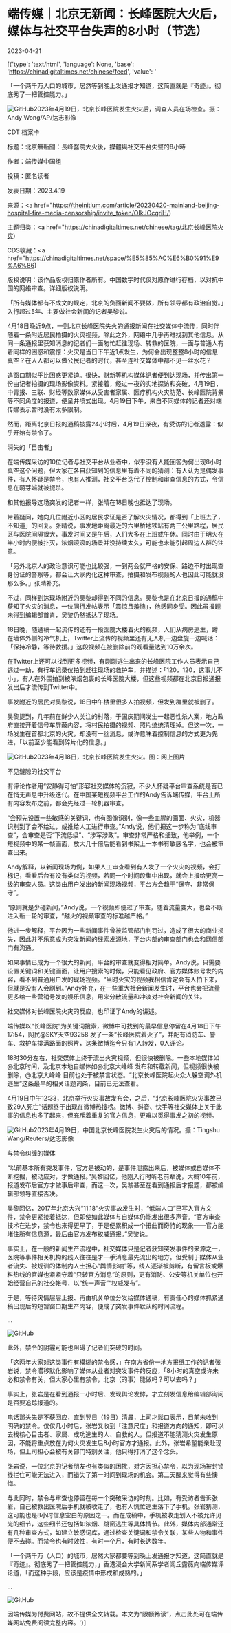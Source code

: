 # 端传媒｜北京无新闻：长峰医院大火后，媒体与社交平台失声的8小时（节选）

2023-04-21

[{'type': 'text/html', 'language': None, 'base': 'https://chinadigitaltimes.net/chinese/feed', 'value': '

「一个两千万人口的城市，居然等到晚上发通报才知道，这简直就是『奇迹』。彻底秀了一把管控能力。」



![GitHub](https://chinadigitaltimes.net/chinese/files/2023/04/image-1682111285852.png)2023年4月19日，北京长峰医院发生火灾后，调查人员在场检查。摄：Andy Wong/AP/达志影像



CDT 档案卡

标题：北京無新聞：長峰醫院大火後，媒體與社交平台失聲的8小時

作者：端传媒中国组

投稿：匿名读者

发表日期：2023.4.19

来源：<a href="https://theinitium.com/article/20230420-mainland-beijing-hospital-fire-media-censorship/invite_token/OIkJOcqriH/)

主题归类：<a href="https://chinadigitaltimes.net/chinese/tag/北京长峰医院火灾)

CDS收藏：<a href="https://chinadigitaltimes.net/space/%E5%85%AC%E6%B0%91%E9%A6%86)

版权说明：该作品版权归原作者所有。中国数字时代仅对原作进行存档，以对抗中国的网络审查。详细版权说明。





「所有媒体都有不成文的规定，北京的负面新闻不要做，所有领导都有政治自觉。」入行超过5年、主要做社会新闻的记者吴黎说。

4月18日晚近9点，一则北京长峰医院失火的通报新闻在社交媒体中流传，同时伴随着一条附近居民拍摄的火灾视频，除此之外，网络中几乎再难找到其他信息。从同一条通报里获知消息的记者们一面匆忙赶往现场、转救的医院，一面与普通人有着同样的困惑和震惊：火灾是当日下午近1点发生，为何会出现整整8小时的信息真空？在人人都可以做公民记者的时代，甚至连社交媒体中都不见一丝水花？

追窗口期似乎比困惑更紧迫。很快，财新等机构媒体记者便到达现场，并传出第一份由记者拍摄的现场影像资料。紧接着，经过一夜的实地探访和突破，4月19日，中青报、三联、财经等数家媒体从受害者家属、医疗机构火灾防范、长峰医院背景等不同角度的报道，便呈井喷式出现。4月19日下午，来自不同媒体的记者还对端传媒表示暂时没有太多限制。

然而，距离北京日报的通稿披露24小时后，4月19日深夜，有受访的记者透露：似乎开始有禁令了。

消失的「目击者」

在端传媒采访的10位记者与社交平台从业者中，似乎没有人能回答为何出现8小时真空这个问题，但大家在各自获知到的信息里有着不同的猜测：有人认为是偶发事件，有人怀疑是禁令，也有人推测，社交平台迭代了控制和审查信息的方式，令信息在萌芽端就被扼杀。

和其他报导这场突发的记者一样，张晴在18日晚也抵达了现场。

带着疑问，她向几位附近小区的居民求证是否了解火灾情况，都得到「上班去了，不知道」的回复。张晴说，事发地距离最近的六里桥地铁站有两三公里路程，居民区与医院间隔很大，事发时间又是午后，人们大多在上班或午休。同时由于明火在半小时内便被扑灭，浓烟滚滚的场景并没持续太久，可能也未能引起周边人群的注意。

「另外北京人的政治意识可能也比较强，一到两会就严格的安保、路边不时出现查身份证的警察等，都会让大家内化这种审查，拍摄和发布视频的人也因此可能就没那么多。」张晴补充。

不过，同样到达现场附近的吴黎却得到不同的信息。吴黎也是在北京日报的通稿中获知了火灾的消息，一位同行发帖表示「震惊且羞愧」，他感同身受。因此虽报题未得到编辑部首肯，吴黎仍然抵达了现场。

18日晚，随通稿一起流传的还有一段医院大楼着火的视频，人们从病房逃生，蹲在墙体外侧的冷气机上，Twitter上流传的视频里还有无人机一边盘旋一边喊话：「保持冷静，等待救援。」这段视频在被删除前的观看量达到10万余次。

在Twitter上还可以找到更多视频，有刚刚逃生出来的长峰医院工作人员表示自己逃过一劫，有行车记录仪拍到赶往现场的救护车，并描述：「120，120，这事儿不小」，有人在外围拍到被浓烟包裹的长峰医院大楼，但这些视频都在北京日报通报发出后才流传到Twitter中。

事发附近的居民对吴黎说，18日中午楼里很多人拍视频，但发到群里就被删了。

吴黎提到，几年前在鲜少人关注的村落，于国庆期间发生一起恶性杀人案，地方政府直接开着信号车屏蔽内容，将村民拍摄的视频、照片统统清理掉。但这一次，一场发生在首都北京的火灾，却没有一丝消息，或许意味着控制信息的方式更为先进，「以前至少能看到碎片化的信息。」

![GitHub](https://chinadigitaltimes.net/chinese/files/2023/04/image-1682111705687.png)2023年4月18日，北京长峰医院发生火灾。图：网上图片

不见缝隙的社交平台

有评论作者用“安静得可怕”形容社交媒体的沉寂，不少人怀疑平台审查系统是否已在悄无声息中升级迭代。在中国某短视频平台工作的Andy告诉端传媒，平台上所有内容发布之前，都会先经过一轮机器审查。

“会预先设置一些敏感的关键词，也有图像识别，像一些血腥的画面、火灾，机器识别到了会不给过，或推给人工进行审查。”Andy说，他们把这一步称为“底线审查”，会审查是否“下流低级”、“涉军涉政”。审查非常严格和细致，他举例，一个短视频中的某一帧画面，放大几十倍后能看到书架上一本书有敏感名字，也会被审查出来。

Andy解释，以新闻现场为例，如果人工审查看到有人发了一个火灾的视频，会打标记，看看后台有没有类似的视频，若同一个时间段集中出现，就会上报给更高一级的审查人员。这类由用户发出的新闻现场视频，平台方会趋于“保守、非常保守”。

“原则就是少碰新闻，”Andy说，一个视频即便过了审查，随着流量变大，也会不断进入新一轮的审查，“越火的视频审查的标准越严格。”

他进一步解释，平台因为一些新闻事件曾被监管部门判罚过，造成了很大的商业损失，因此并不乐意成为突发新闻的线索发源地，平台内部的审查部门也会和网信部门有沟通。

如果事情已成为一个很大的新闻，平台的审查就变得相对简单。Andy说，只需要设置关键词和关键画面，让用户搜索的时候，只能看见政府、官方媒体账号发的内容，看不到普通用户发的现场视频。“当时火灾的视频我相信肯定会有人拍下来，但就是没有人会刷到。”Andy补充，在一些重大社会新闻发生时，平台也会把流量更多给一些营销号发的娱乐信息，用来分散流量和冲淡对社会新闻的关注。

社交媒体对长峰医院火灾的反应，也印证了Andy的讲述。

端传媒以“长峰医院”为关键词搜索，微博中可找到的最早信息停留在4月18日下午17:54，网民@SKY天空93258 发了一条“长峰医院着火了”，并配有消防车、警车、救护车排满路面的照片，这条微博迄今只有1人转发，0人评论。

18时30分左右，社交媒体上终于流出火灾视频，但很快被删除。一些本地媒体如@北京时间，及北京本地自媒体如@北京大峰峰 发布和转载新闻，但视频很快被删除，@北京大峰峰 目前也处于被禁言状态。“北京长峰医院起火众人躲空调外机逃生”这条最早的相关话题词条，目前已无法查看。

4月19日中午12:33，北京举行火灾事故发布会，之后，“北京长峰医院火灾事故已致29人死亡”话题终于出现在微博热搜榜。微博、抖音、快手等社交媒体上关于此事的信息也多了起来，但充斥着重复的官方信息，更难以觅得事发之初的视频。

![GitHub](https://chinadigitaltimes.net/chinese/files/2023/04/image-1682112406086.png)2023年4月19日，中国北京长峰医院发生火灾后的情况。摄：Tingshu Wang/Reuters/达志影像

与禁令纠缠的媒体

“以前基本所有突发事件，官方是被动的，是事件泄露出来后，被媒体或自媒体不断挖掘，被动应对，才做通报。”吴黎回忆，他刚入行时听老前辈说，大概10年前，报道发布后官方才做事后审查，而这一次，吴黎甚至在看到通报后才报题，都被编辑部领导直接否决。

吴黎回忆，2017年北京大兴“11.18”火灾事故发生时，“低端人口”已写入官方文件，禁令更紧接着抵达，但即使如此媒体与自媒体仍能发出很多声音。“官方审查技术在进步，禁令也来得更早了，于是便累积成一个扭曲而奇特的现象——官方能堵住所有信息源，最后由官方发布权威通报。”吴黎说。

事实上，在一般的新闻生产流程中，社交媒体只是记者获知突发事件的来源之一，医院等事件相关机构的线人往往是才一手消息最先流出的地方。但受制于媒体从业者流失、被规训的体制内人士担心“舆情影响”等，线人逐渐被剪断，有留言板或爆料热线的官媒也紧紧守着“只转官方消息”的原则，更有消防、公安等机关单位也开始经营自己的社交帐号，以“统一声音”“权威发布”。

于是，等待灾情层层上报、再由机关单位分发给媒体通稿，有责任心的媒体抓紧通稿出现后的短暂窗口期生产内容，便成了突发事件默认的时间流程。

…

![GitHub](https://chinadigitaltimes.net/chinese/files/2023/04/image-1682113816862.png)

此外，禁令的阴霾可能也阻碍了记者们突破的时间。

「这两年大家对这类事件有模糊的禁令感，」在南方省份一地方报纸工作的记者张岩说，禁令潜移默化影响了媒体从业者对突发事件的反应，「8小时的真空或许未必和禁令有关，但大家心里有禁令，北京（的事）能做吗？可以去吗？」

事实上，张岩是在看到通报一小时后、发现舆论发酵，才立刻发信息给编辑部询问是否要追踪报道的。

电话那头先是不获回应，直到翌日（19日）清晨，上司才鬆口表示，目前未收到明确的禁令。仅仅几小时后，张岩又收到「注意尺度」和报道方向的通知，即可以去找核心目击者、家属、成功逃生的人、自救的人，但报道不能猜测火灾发生原因，不能将重点放在为何火灾发生后8小时官方才通报。此外，张岩希望能亲赴现场，但上司担心会被有关部门特别关注，他只得打消了这个念头。

张岩说，一位北京的记者朋友也有类似的困扰，对方因担心禁令，以为现场被封锁线拦住可能无法进入，而错失了第一时间到现场的机会。第二天醒来觉得有些懊悔。

与此同时，禁令与审查也停留在每一个突破采访的时刻。比如，有受访者告诉张岩，自己被救出医院后手机就被收走了，也有人慌忙逃生落下了手机。张岩猜测，这可能也是8小时信息空白的原因之一。而在成稿中，手机被收走划入不被允许见光的细节，这些细节还包括如浓烟、跳窗逃生等具体情节。此外，媒体内部通常还有几种审查方式，如建立敏感词库，通过检查关键词和禁令关联，某些人物和事件便不去碰。而禁令也有时效性，有时一个月，有时长达数年。

「一个两千万（人口）的城市，居然大家都要等到晚上发通报才知道，这简直就是『奇迹』。彻底秀了一把管控能力，」香港浸会大学新闻系学者闾丘露薇向端传媒评论道，「而这种手段，应该是疫情中形成和成熟的。」

…

![GitHub](https://chinadigitaltimes.net/chinese/files/2023/04/image-1682114013276.png)

因端传媒为付费网站，故不提供全文转载。本文为“限额畅读”，点击此处可在端传媒网站免费阅读完整内容。'}]